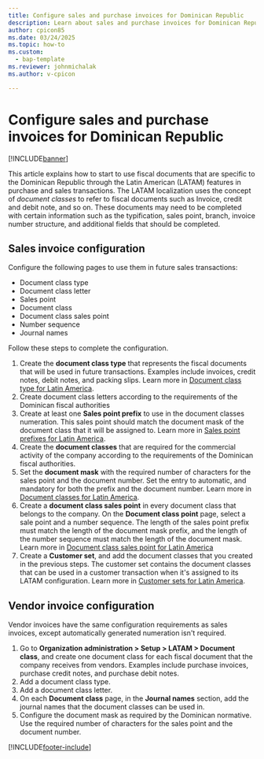 ```yaml
---
title: Configure sales and purchase invoices for Dominican Republic
description: Learn about sales and purchase invoices for Dominican Republic. 
author: cpicon85
ms.date: 03/24/2025
ms.topic: how-to
ms.custom: 
  - bap-template
ms.reviewer: johnmichalak
ms.author: v-cpicon

---
```

# Configure sales and purchase invoices for Dominican Republic

[!INCLUDE[banner](../includes/banner.md)]

This article explains how to start to use fiscal documents that are specific to the Dominican Republic through the Latin American (LATAM) features in purchase and sales transactions. The LATAM localization uses the concept of *document classes* to refer to fiscal documents such as Invoice, credit and debit note, and so on. These documents may need to be completed with certain information such as the typification, sales point, branch, invoice number structure, and additional fields that should be completed.

## Sales invoice configuration

Configure the following pages to use them in future sales transactions:
- Document class type
- Document class letter
- Sales point 
- Document class
- Document class sales point
- Number sequence
- Journal names

Follow these steps to complete the configuration.

1. Create the **document class type** that represents the fiscal documents that will be used in future transactions. Examples include invoices, credit notes, debit notes, and packing slips. Learn more in [Document class type for Latin America](ltm-core-document-class-type).
2. Create document class letters according to the requirements of the Dominican fiscal authorities
3. Create at least one **Sales point prefix** to use in the document classes numeration. This sales point should match the document mask of the document class that it will be assigned to. Learn more in [Sales point prefixes for Latin America](ltm-core-sales-point-prefixes).
4. Create the **document classes** that are required for the commercial activity of the company according to the requirements of the Dominican fiscal authorities.
5. Set the **document mask** with the required number of characters for the sales point and the document number. Set the entry to automatic, and mandatory for both the prefix and the document number. Learn more in [Document classes for Latin America](ltm-core-document-class).
6. Create a **document class sales point** in every document class that belongs to the company. On the **Document class point** page, select a sale point and a number sequence. The length of the sales point prefix must match the length of the document mask prefix, and the length of the number sequence must match the length of the document mask. Learn more in [Document class sales point for Latin America](ltm-core-document-class-sales-point)
7. Create a **Customer set**, and add the document classes that you created in the previous steps. The customer set contains the document classes that can be used in a customer transaction when it's assigned to its LATAM configuration. Learn more in [Customer sets for Latin America](ltm-core-customers-set).

## Vendor invoice configuration

Vendor invoices have the same configuration requirements as sales invoices, except automatically generated numeration isn't required.

1. Go to **Organization administration > Setup > LATAM > Document class**, and create one document class for each fiscal document that the company receives from vendors. Examples include purchase invoices, purchase credit notes, and purchase debit notes.
2. Add a document class type.
3. Add a document class letter.
4. On each **Document class** page, in the **Journal names** section, add the journal names that the document classes can be used in.
5. Configure the document mask as required by the Dominican normative. Use the required number of characters for the sales point and the document number.

[!INCLUDE[footer-include](../../../includes/footer-banner.md)]
